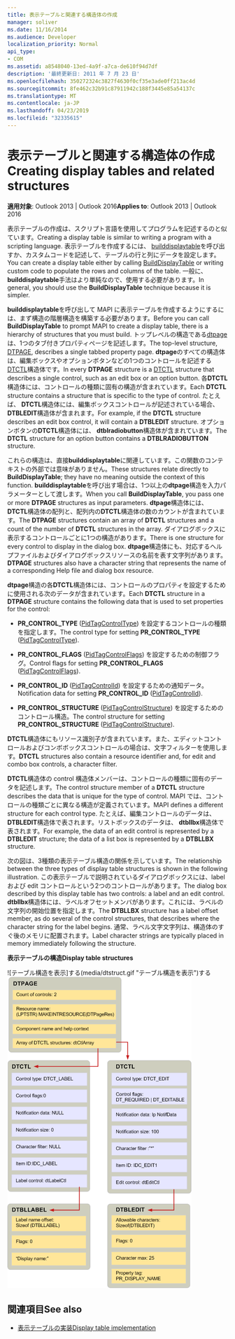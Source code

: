 ```yaml
---
title: 表示テーブルと関連する構造体の作成
manager: soliver
ms.date: 11/16/2014
ms.audience: Developer
localization_priority: Normal
api_type:
- COM
ms.assetid: a8548040-13ed-4a9f-a7ca-de610f94d7df
description: '最終更新日: 2011 年 7 月 23 日'
ms.openlocfilehash: 350272324c3827f4630f0cf35e3ade0ff213ac4d
ms.sourcegitcommit: 8fe462c32b91c87911942c188f3445e85a54137c
ms.translationtype: MT
ms.contentlocale: ja-JP
ms.lasthandoff: 04/23/2019
ms.locfileid: "32335615"
---
```

# <a name="creating-display-tables-and-related-structures"></a><span data-ttu-id="06b36-103">表示テーブルと関連する構造体の作成</span><span class="sxs-lookup"><span data-stu-id="06b36-103">Creating display tables and related structures</span></span>
  
<span data-ttu-id="06b36-104">**適用対象**: Outlook 2013 | Outlook 2016</span><span class="sxs-lookup"><span data-stu-id="06b36-104">**Applies to**: Outlook 2013 | Outlook 2016</span></span> 
  
<span data-ttu-id="06b36-105">表示テーブルの作成は、スクリプト言語を使用してプログラムを記述するのと似ています。</span><span class="sxs-lookup"><span data-stu-id="06b36-105">Creating a display table is similar to writing a program with a scripting language.</span></span> <span data-ttu-id="06b36-106">表示テーブルを作成するには、 [builddisplaytable](builddisplaytable.md)を呼び出すか、カスタムコードを記述して、テーブルの行と列にデータを設定します。</span><span class="sxs-lookup"><span data-stu-id="06b36-106">You can create a display table either by calling [BuildDisplayTable](builddisplaytable.md) or writing custom code to populate the rows and columns of the table.</span></span> <span data-ttu-id="06b36-107">一般に、 **builddisplaytable**手法はより単純なので、使用する必要があります。</span><span class="sxs-lookup"><span data-stu-id="06b36-107">In general, you should use the **BuildDisplayTable** technique because it is simpler.</span></span> 
  
<span data-ttu-id="06b36-108">**builddisplaytable**を呼び出して MAPI に表示テーブルを作成するようにするには、まず構造の階層構造を構築する必要があります。</span><span class="sxs-lookup"><span data-stu-id="06b36-108">Before you can call **BuildDisplayTable** to prompt MAPI to create a display table, there is a hierarchy of structures that you must build.</span></span> <span data-ttu-id="06b36-109">トップレベルの構造である[dtpage](dtpage.md)は、1つのタブ付きプロパティページを記述します。</span><span class="sxs-lookup"><span data-stu-id="06b36-109">The top-level structure, [DTPAGE](dtpage.md), describes a single tabbed property page.</span></span> <span data-ttu-id="06b36-110">**dtpage**のすべての構造体は、編集ボックスやオプションボタンなどの1つのコントロールを記述する[DTCTL](dtctl.md)構造体です。</span><span class="sxs-lookup"><span data-stu-id="06b36-110">In every **DTPAGE** structure is a [DTCTL](dtctl.md) structure that describes a single control, such as an edit box or an option button.</span></span> <span data-ttu-id="06b36-111">各**DTCTL**構造体には、コントロールの種類に固有の構造が含まれています。</span><span class="sxs-lookup"><span data-stu-id="06b36-111">Each **DTCTL** structure contains a structure that is specific to the type of control.</span></span> <span data-ttu-id="06b36-112">たとえば、 **DTCTL**構造体には、編集ボックスコントロールが記述されている場合、 **DTBLEDIT**構造体が含まれます。</span><span class="sxs-lookup"><span data-stu-id="06b36-112">For example, if the **DTCTL** structure describes an edit box control, it will contain a **DTBLEDIT** structure.</span></span> <span data-ttu-id="06b36-113">オプションボタンの**DTCTL**構造体には、 **dtblradiobutton**構造体が含まれています。</span><span class="sxs-lookup"><span data-stu-id="06b36-113">The **DTCTL** structure for an option button contains a **DTBLRADIOBUTTON** structure.</span></span> 
  
<span data-ttu-id="06b36-114">これらの構造は、直接**builddisplaytable**に関連しています。この関数のコンテキストの外部では意味がありません。</span><span class="sxs-lookup"><span data-stu-id="06b36-114">These structures relate directly to **BuildDisplayTable**; they have no meaning outside the context of this function.</span></span> <span data-ttu-id="06b36-115">**builddisplaytable**を呼び出す場合は、1つ以上の**dtpage**構造を入力パラメーターとして渡します。</span><span class="sxs-lookup"><span data-stu-id="06b36-115">When you call **BuildDisplayTable**, you pass one or more **DTPAGE** structures as input parameters.</span></span> <span data-ttu-id="06b36-116">**dtpage**構造体には、 **DTCTL**構造体の配列と、配列内の**DTCTL**構造体の数のカウントが含まれています。</span><span class="sxs-lookup"><span data-stu-id="06b36-116">The **DTPAGE** structures contain an array of **DTCTL** structures and a count of the number of **DTCTL** structures in the array.</span></span> <span data-ttu-id="06b36-117">ダイアログボックスに表示するコントロールごとに1つの構造があります。</span><span class="sxs-lookup"><span data-stu-id="06b36-117">There is one structure for every control to display in the dialog box.</span></span> <span data-ttu-id="06b36-118">**dtpage**構造体にも、対応するヘルプファイルおよびダイアログボックスリソースの名前を表す文字列があります。</span><span class="sxs-lookup"><span data-stu-id="06b36-118">**DTPAGE** structures also have a character string that represents the name of a corresponding Help file and dialog box resource.</span></span> 
  
<span data-ttu-id="06b36-119">**dtpage**構造の各**DTCTL**構造体には、コントロールのプロパティを設定するために使用される次のデータが含まれています。</span><span class="sxs-lookup"><span data-stu-id="06b36-119">Each **DTCTL** structure in a **DTPAGE** structure contains the following data that is used to set properties for the control:</span></span> 
  
- <span data-ttu-id="06b36-120">**PR_CONTROL_TYPE** ([PidTagControlType](pidtagcontroltype-canonical-property.md)) を設定するコントロールの種類を指定します。</span><span class="sxs-lookup"><span data-stu-id="06b36-120">The control type for setting **PR_CONTROL_TYPE** ([PidTagControlType](pidtagcontroltype-canonical-property.md)).</span></span>
    
- <span data-ttu-id="06b36-121">**PR_CONTROL_FLAGS** ([PidTagControlFlags](pidtagcontrolflags-canonical-property.md)) を設定するための制御フラグ。</span><span class="sxs-lookup"><span data-stu-id="06b36-121">Control flags for setting **PR_CONTROL_FLAGS** ([PidTagControlFlags](pidtagcontrolflags-canonical-property.md)).</span></span>
    
- <span data-ttu-id="06b36-122">**PR_CONTROL_ID** ([PidTagControlId](pidtagcontrolid-canonical-property.md)) を設定するための通知データ。</span><span class="sxs-lookup"><span data-stu-id="06b36-122">Notification data for setting **PR_CONTROL_ID** ([PidTagControlId](pidtagcontrolid-canonical-property.md)).</span></span>
    
- <span data-ttu-id="06b36-123">**PR_CONTROL_STRUCTURE** ([PidTagControlStructure](pidtagcontrolstructure-canonical-property.md)) を設定するためのコントロール構造。</span><span class="sxs-lookup"><span data-stu-id="06b36-123">The control structure for setting **PR_CONTROL_STRUCTURE** ([PidTagControlStructure](pidtagcontrolstructure-canonical-property.md)).</span></span>
    
<span data-ttu-id="06b36-124">**DTCTL**構造体にもリソース識別子が含まれています。また、エディットコントロールおよびコンボボックスコントロールの場合は、文字フィルターを使用します。</span><span class="sxs-lookup"><span data-stu-id="06b36-124">**DTCTL** structures also contain a resource identifier and, for edit and combo box controls, a character filter.</span></span> 
  
<span data-ttu-id="06b36-125">**DTCTL**構造体の control 構造体メンバーは、コントロールの種類に固有のデータを記述します。</span><span class="sxs-lookup"><span data-stu-id="06b36-125">The control structure member of a **DTCTL** structure describes the data that is unique for the type of control.</span></span> <span data-ttu-id="06b36-126">MAPI では、コントロールの種類ごとに異なる構造が定義されています。</span><span class="sxs-lookup"><span data-stu-id="06b36-126">MAPI defines a different structure for each control type.</span></span> <span data-ttu-id="06b36-127">たとえば、編集コントロールのデータは、 **DTBLEDIT**構造体で表されます。リストボックスのデータは、 **dtbllbx**構造体で表されます。</span><span class="sxs-lookup"><span data-stu-id="06b36-127">For example, the data of an edit control is represented by a **DTBLEDIT** structure; the data of a list box is represented by a **DTBLLBX** structure.</span></span> 
  
<span data-ttu-id="06b36-128">次の図は、3種類の表示テーブル構造の関係を示しています。</span><span class="sxs-lookup"><span data-stu-id="06b36-128">The relationship between the three types of display table structures is shown in the following illustration.</span></span> <span data-ttu-id="06b36-129">この表示テーブルで説明されているダイアログボックスには、label および edit コントロールという2つのコントロールがあります。</span><span class="sxs-lookup"><span data-stu-id="06b36-129">The dialog box described by this display table has two controls: a label and an edit control.</span></span> <span data-ttu-id="06b36-130">**dtbllbx**構造体には、ラベルオフセットメンバがあります。これには、ラベルの文字列の開始位置を指定します。</span><span class="sxs-lookup"><span data-stu-id="06b36-130">The **DTBLLBX** structure has a label offset member, as do several of the control structures, that describes where the character string for the label begins.</span></span> <span data-ttu-id="06b36-131">通常、ラベル文字文字列は、構造体のすぐ後のメモリに配置されます。</span><span class="sxs-lookup"><span data-stu-id="06b36-131">Label character strings are typically placed in memory immediately following the structure.</span></span> 
  
<span data-ttu-id="06b36-132">**表示テーブルの構造**</span><span class="sxs-lookup"><span data-stu-id="06b36-132">**Display table structures**</span></span>
  
<span data-ttu-id="06b36-133">![テーブル構造を表示]する(media/dtstruct.gif "テーブル構造を表示")する</span><span class="sxs-lookup"><span data-stu-id="06b36-133">![Display table structures](media/dtstruct.gif "Display table structures")</span></span>
  
## <a name="see-also"></a><span data-ttu-id="06b36-134">関連項目</span><span class="sxs-lookup"><span data-stu-id="06b36-134">See also</span></span>

- [<span data-ttu-id="06b36-135">表示テーブルの実装</span><span class="sxs-lookup"><span data-stu-id="06b36-135">Display table implementation</span></span>](display-table-implementation.md)

